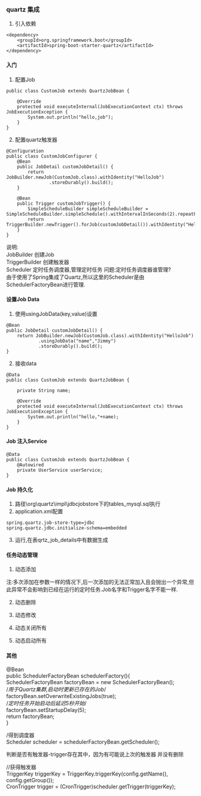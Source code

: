 ### quartz 集成
1. 引入依赖
```
<dependency>
    <groupId>org.springframework.boot</groupId>
    <artifactId>spring-boot-starter-quartz</artifactId>
</dependency>
```

#### 入门
1. 配置Job
```
public class CustomJob extends QuartzJobBean {

    @Override
    protected void executeInternal(JobExecutionContext ctx) throws JobExecutionException {
        System.out.println("hello,job");
    }
}
```

2. 配置quartz触发器
```
@Configuration
public class CustomJobConfigurer {
    @Bean
    public JobDetail customJobDetail() {
        return JobBuilder.newJob(CustomJob.class).withIdentity("HelloJob")
                .storeDurably().build();
    }

    @Bean
    public Trigger customJobTrigger() {
        SimpleScheduleBuilder simpleScheduleBuilder = SimpleScheduleBuilder.simpleSchedule().withIntervalInSeconds(2).repeatForever();
        return TriggerBuilder.newTrigger().forJob(customJobDetail()).withIdentity("HelloTrigger").withSchedule(simpleScheduleBuilder).build();
    }
}
```
说明:  
JobBuilder         创建Job    
TriggerBuilder     创建触发器  
Scheduler          定时任务调度器,管理定时任务
问题:定时任务调度器谁管理?  
由于使用了Spring集成了Quartz,所以这里的Scheduler是由SchedulerFactoryBean进行管理.

#### 设置Job Data
1. 使用usingJobData(key,value)设置
```
@Bean
public JobDetail customJobDetail() {
    return JobBuilder.newJob(CustomJob.class).withIdentity("HelloJob")
            .usingJobData("name","Jimmy")
            .storeDurably().build();
}
```

2. 接收data
```
@Data
public class CustomJob extends QuartzJobBean {

    private String name;

    @Override
    protected void executeInternal(JobExecutionContext ctx) throws JobExecutionException {
        System.out.println("hello,"+name);
    }
}
```

#### Job 注入Service
```
@Data
public class CustomJob extends QuartzJobBean {
    @Autowired
    private UserService userService;
} 
```

#### Job 持久化
1. 路径\org\quartz\impl\jdbcjobstore下的tables_mysql.sql执行
2. application.xml配置
```
spring.quartz.job-store-type=jdbc
spring.quartz.jdbc.initialize-schema=embedded
```
3. 运行,在表qrtz_job_details中有数据生成


#### 任务动态管理
1. 动态添加



注:多次添加在参数一样的情况下,后一次添加的无法正常加入且会抛出一个异常,但此异常不会影响到已经在运行的定时任务.Job名字和Trigger名字不能一样.

2. 动态删除

3. 动态修改

4. 动态关闭所有

5. 动态启动所有





#### 其他
@Bean  
  public SchedulerFactoryBean schedulerFactory(){  
      SchedulerFactoryBean factoryBean = new SchedulerFactoryBean();  
      /*用于Quartz集群,启动时更新已存在的Job*/  
      factoryBean.setOverwriteExistingJobs(true);  
      /*定时任务开始启动后延迟5秒开始*/  
      factoryBean.setStartupDelay(5);  
      return factoryBean;  
  }  
  
  
  
  
  /得到调度器  
      Scheduler scheduler = schedulerFactoryBean.getScheduler();  
      
      
      
判断是否有触发器-trigger存在其中，因为有可能说上次的触发器 并没有删除

//获得触发器  
    TriggerKey triggerKey = TriggerKey.triggerKey(config.getName(), config.getGroup());  
    CronTrigger trigger = (CronTrigger)scheduler.getTrigger(triggerKey);  



